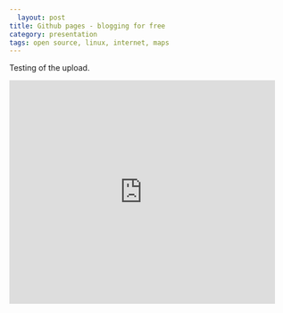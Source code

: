 ```yaml
---
  layout: post
title: Github pages - blogging for free
category: presentation
tags: open source, linux, internet, maps
---
```

Testing of the upload.
  
<iframe src="http://www.slideshare.net/slideshow/embed_code/26137219" width="476" height="400" frameborder="0" marginwidth="0" marginheight="0" scrolling="no"></iframe>